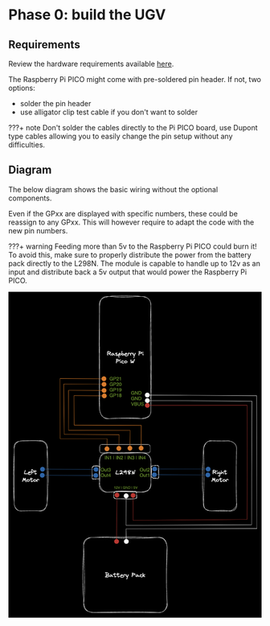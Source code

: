 # Phase 0: build the UGV

## Requirements

Review the hardware requirements available [here](https://beezy.dev/pancake/#hardware).

The Raspberry Pi PICO might come with pre-soldered pin header. If not, two options:    

- solder the pin header 
- use alligator clip test cable if you don't want to solder

???+ note
    Don't solder the cables directly to the Pi PICO board, use Dupont type cables allowing you to easily change the pin setup without any difficulties. 

## Diagram 

The below diagram shows the basic wiring without the optional components. 

Even if the GPxx are displayed with specific numbers, these could be reassign to any GPxx. This will however require to adapt the code with the new pin numbers. 

???+ warning
    Feeding more than 5v to the Raspberry Pi PICO could burn it!  
    To avoid this, make sure to properly distribute the power from the battery pack directly to the L298N. The module is capable to handle up to 12v as an input and distribute back a 5v output that would power the Raspberry Pi PICO.   
    

![RC522](../images/pancake-basic-wiring.png)

